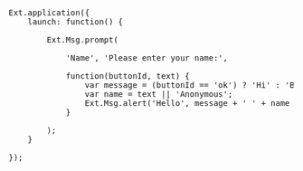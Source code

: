 <pre class="runnable">
Ext.application({
    launch: function() {
        
        Ext.Msg.prompt(
            
            'Name', 'Please enter your name:',
                
            function(buttonId, text) {
                var message = (buttonId == 'ok') ? 'Hi' : 'Bye';
                var name = text || 'Anonymous';
                Ext.Msg.alert('Hello', message + ' ' + name + '!');
            }
            
        );
    }
        
});</pre>